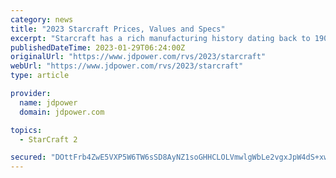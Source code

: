 ```yaml
---
category: news
title: "2023 Starcraft Prices, Values and Specs"
excerpt: "Starcraft has a rich manufacturing history dating back to 1903 as a producer of farm equipment and later boats. Entering the recreational vehicle marketplace in 1964, Starcraft began producing a folding camping trailer. Eventually, Starcraft added truck ..."
publishedDateTime: 2023-01-29T06:24:00Z
originalUrl: "https://www.jdpower.com/rvs/2023/starcraft"
webUrl: "https://www.jdpower.com/rvs/2023/starcraft"
type: article

provider:
  name: jdpower
  domain: jdpower.com

topics:
  - StarCraft 2

secured: "DOttFrb4ZwE5VXP5W6TW6sSD8AyNZ1soGHHCLOLVmwlgWbLe2vgxJpW4dS+xwIxokXvwRt9g3FcZssRjnfsWdLmDTJSlmG3KqpLQAzyCPjV8DMfbewPjTKB6MigIphEIDo5JhHsgnbHtd7/kgKedR8us3LytKCuf9rtBU70kKrp1TeT0ExIlLMaCz9lHmHxRtyDUHuhQON4C8sYP405BTjPQVhnLFvb8p17z/RdwUzwFErYCTymZQDTjj/dF3D7nIFbAQ1sz2u/yTi4kUwDS0YELwAq1n3o36DXmQCyTjgzc66Fk9AbYJdBbht3mB3+poewz31fC5Otmouuws7oJfelhxAwwsmo2HK16kEXhuzw=;i+BVtbeYcm8e3Qe6nKtQTg=="
---
```


